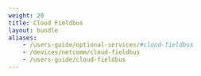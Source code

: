 ```yaml
---
weight: 20
title: Cloud Fieldbus
layout: bundle
aliases:
    - /users-guide/optional-services/#cloud-fieldbus
    - /devices/netcomm/cloud-fieldbus
    - /users-guide/cloud-fieldbus
---
```

